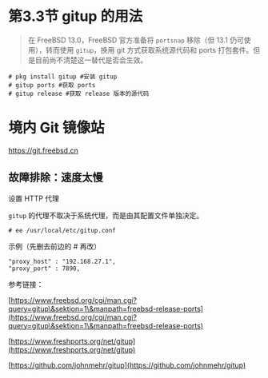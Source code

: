 # 第3.3节 gitup 的用法

> 在 FreeBSD 13.0，FreeBSD 官方准备将 `portsnap` 移除（但 13.1 仍可使用），转而使用 `gitup`，换用 git 方式获取系统源代码和 ports 打包套件。但是目前尚不清楚这一替代是否会生效。

```
# pkg install gitup #安装 gitup
# gitup ports #获取 ports
# gitup release #获取 release 版本的源代码
```

# 境内 Git 镜像站

<https://git.freebsd.cn>

## 故障排除：速度太慢

设置 HTTP 代理

`gitup` 的代理不取决于系统代理，而是由其配置文件单独决定。

`# ee /usr/local/etc/gitup.conf`

示例（先删去前边的 # 再改）

```
"proxy_host" : "192.168.27.1",
"proxy_port" : 7890,
```

参考链接：

[https://www.freebsd.org/cgi/man.cgi?query=gitup\&sektion=1\&manpath=freebsd-release-ports](https://www.freebsd.org/cgi/man.cgi?query=gitup\&sektion=1\&manpath=freebsd-release-ports)

[https://www.freshports.org/net/gitup](https://www.freshports.org/net/gitup)

[https://github.com/johnmehr/gitup](https://github.com/johnmehr/gitup)
